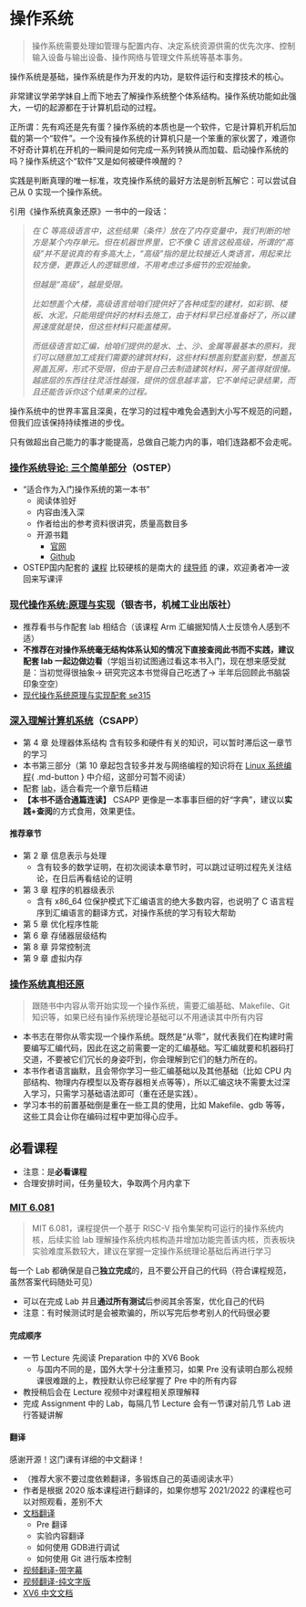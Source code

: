 # 操作系统

> 操作系统需要处理如管理与配置内存、决定系统资源供需的优先次序、控制输入设备与输出设备、操作网络与管理文件系统等基本事务。

操作系统是基础，操作系统是作为开发的内功，是软件运行和支撑技术的核心。

非常建议学弟学妹自上而下地去了解操作系统整个体系结构。操作系统功能如此强大，一切的起源都在于计算机启动的过程。

正所谓：先有鸡还是先有蛋？操作系统的本质也是一个软件，它是计算机开机后加载的第一个“软件”。一个没有操作系统的计算机只是一个笨重的家伙罢了，难道你不好奇计算机在开机的一瞬间是如何完成一系列转换从而加载、启动操作系统的吗？操作系统这个“软件”又是如何被硬件唤醒的？

实践是判断真理的唯一标准，攻克操作系统的最好方法是剖析瓦解它：可以尝试自己从 0 实现一个操作系统。

引用《操作系统真象还原》一书中的一段话：

> *在 C 等高级语言中，这些结果（条件）放在了内存变量中，我们判断的地方是某个内存单元。但在机器世界里，它不像 C 语言这般高级，所谓的“高级”并不是说真的有多高大上，“高级”指的是比较接近人类语言，用起来比较方便，更靠近人的逻辑思维，不用考虑过多细节的宏观抽象。*
>
> *但越是“高级”，越是受限。*
>
> *比如想盖个大楼，高级语言给咱们提供好了各种成型的建材，如彩钢、楼板、水泥，只能用提供好的材料去施工，由于材料早已经准备好了，所以建房速度就是快，但这些材料只能盖楼房。*
>
> *而低级语言如汇编，给咱们提供的是水、土、沙、金属等最基本的原料，我们可以随意加工成我们需要的建筑材料，这些材料想盖别墅盖别墅，想盖瓦房盖瓦房，形式不受限，但由于是自己去制造建筑材料，房子盖得就很慢。越底层的东西往往灵活性越强，提供的信息越丰富，它不单纯记录结果，而且还能告诉你这个结果来的过程。*

操作系统中的世界丰富且深奥，在学习的过程中难免会遇到大小写不规范的问题，但我们应该保持持续推进的步伐。

只有做超出自己能力的事才能提高，总做自己能力内的事，咱们连路都不会走呢。

### [操作系统导论: 三个简单部分](https://book.douban.com/subject/33463930/)（OSTEP）

- “适合作为入门操作系统的第一本书”
    - 阅读体验好
    - 内容由浅入深
    - 作者给出的参考资料很讲究，质量高数目多
    - 开源书籍
        - [官网](https://pages.cs.wisc.edu/~remzi/OSTEP/)
        - [Github](https://github.com/remzi-arpacidusseau/ostep-translations)
- OSTEP国内配套的 [课程](https://www.bilibili.com/video/BV1HN41197Ko) 比较硬核的是南大的 [绿导师](http://jyywiki.cn/) 的课，欢迎勇者冲一波回来写课评

### [现代操作系统:原理与实现](https://book.douban.com/subject/35208251/)（银杏书，机械工业出版社）

- 推荐看书与作配套 lab 相结合（该课程 Arm 汇编据知情人士反馈令人感到不适）
- **不推荐在对操作系统毫无结构体系认知的情况下直接查阅此书而不实践，建议配套 lab 一起边做边看**（学姐当初试图通过看这本书入门，现在想来感受就是：当初觉得很抽象-> 研究完这本书觉得自己吃透了-> 半年后回顾此书脑袋印象空空）
- [现代操作系统原理与实现配套 se315](https://ipads.se.sjtu.edu.cn/courses/os/)

### [深入理解计算机系统](https://book.douban.com/subject/26912767/)（CSAPP）

- 第 4 章 处理器体系结构 含有较多和硬件有关的知识，可以暂时滞后这一章节的学习
- 本书第三部分（第 10 章起包含较多并发与网络编程的知识将在 [Linux 系统编程](linux-system-programming.md){ .md-button } 中介绍，这部分可暂不阅读）
- 配套 [lab](http://csapp.cs.cmu.edu/3e/labs.html)，适合看完一个章节后精进
- **【本书不适合通篇连读】** CSAPP 更像是一本事事巨细的好“字典”，建议以**实践+查阅**的方式食用，效果更佳。

#### 推荐章节

- 第 2 章 信息表示与处理
    - 含有较多的数学证明，在初次阅读本章节时，可以跳过证明过程先关注结论，在日后再看结论的证明
- 第 3 章 程序的机器级表示
    - 含有 x86_64 位保护模式下汇编语言的绝大多数内容，也说明了 C 语言程序到汇编语言的翻译方式，对操作系统的学习有较大帮助
- 第 5 章 优化程序性能
- 第 6 章 存储器层级结构
- 第 8 章 异常控制流
- 第 9 章 虚拟内存

### [操作系统真相还原](https://book.douban.com/subject/26745156/)

> 跟随书中内容从零开始实现一个操作系统，需要汇编基础、Makefile、Git 知识等，如果已经有操作系统理论基础可以不用通读其中所有内容

- 本书志在带你从零实现一个操作系统。既然是“从零”，就代表我们在构建时需要编写汇编代码，因此在这之前需要一定的汇编基础。写汇编就要和机器码打交道，不要被它们冗长的身姿吓到，你会理解到它们的魅力所在的。
- 本书作者语言幽默，且会带你学习一些汇编基础以及其他基础（比如 CPU 内部结构、物理内存模型以及寄存器相关点等等），所以汇编这块不需要太过深入学习，只需学习基础语法即可（重在还是实践）。
- 学习本书的前置基础倒是重在一些工具的使用，比如 Makefile、gdb 等等，这些工具会让你在编码过程中更加得心应手。

## 必看课程

- 注意：是**必看课程**
- 合理安排时间，任务量较大，争取两个月内拿下

### [MIT 6.081](https://csdiy.wiki/%E6%93%8D%E4%BD%9C%E7%B3%BB%E7%BB%9F/MIT6.S081/)

> MIT 6.081，课程提供一个基于 RISC-V 指令集架构可运行的操作系统内核，后续实验 lab 理解操作系统内核构造并增加功能完善该内核，页表板块实验难度系数较大，建议在掌握一定操作系统理论基础后再进行学习

每一个 Lab 都确保是自己**独立完成**的，且不要公开自己的代码（符合课程规范，虽然答案代码随处可见）

- 可以在完成 Lab 并且**通过所有测试**后参阅其余答案，优化自己的代码
- 注意：有时候测试时是会被欺骗的，所以写完后参考别人的代码很必要

#### 完成顺序

- 一节 Lecture 先阅读 Preparation 中的 XV6 Book
    - 与国内不同的是，国外大学十分注重预习，如果 Pre 没有读明白那么视频课很难跟的上，教授默认你已经掌握了 Pre 中的所有内容
- 教授稍后会在 Lecture 视频中对课程相关原理解释
- 完成 Assignment 中的 Lab，每隔几节 Lecture 会有一节课对前几节 Lab 进行答疑讲解

#### 翻译

感谢开源！这门课有详细的中文翻译！

- （推荐大家不要过度依赖翻译，多锻炼自己的英语阅读水平）
- 作者是根据 2020 版本课程进行翻译的，如果你想写 2021/2022 的课程也可以对照观看，差别不大
- [文档翻译](http://xv6.dgs.zone/)
    - Pre 翻译
    - 实验内容翻译
    - 如何使用 GDB进行调试
    - 如何使用 Git 进行版本控制
- [视频翻译-带字幕](https://www.bilibili.com/video/BV19k4y1C7kA/?spm_id_from=333.999.0.0&vd_source=24d6d00d2e02a738709effaecaa63284)
- [视频翻译-纯文字版](https://mit-public-courses-cn-translatio.gitbook.io/mit6-s081/)
- [XV6 中文文档](https://th0ar.gitbooks.io/xv6-chinese/content/index.html)